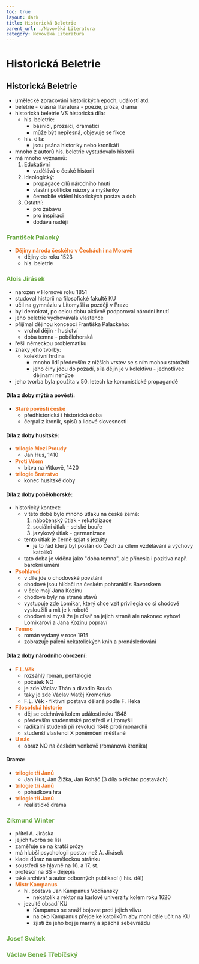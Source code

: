 ```yaml
---
toc: true
layout: dark
title: Historická Beletrie
parent_url: ./Novověká Literatura 
category: Novověká Literatura 
---
```


# Historická Beletrie

## Historická Beletrie
- umělecké zpracování historických epoch, událostí atd.
- beletrie - krásná literatura - poezie, próza, drama
- historická beletrie VS historická díla:
    - his. beletrie:
        - básníci, prozaici, dramatici
        - může být nepřesná, objevuje se fikce
    - his. díla:
        - jsou psána historiky nebo kronikáři
- mnoho z autorů his. beletrie vystudovalo historii
- má mnoho významů:
    1. Edukativní
        - vzdělává o české historii
    2. Ideologický:
        - propagace cílů národního hnutí
        - vlastní politické názory a myšlenky
        - černobílé vidění hisorických postav a dob
    3. Ostatní:
        - pro zábavu
        - pro inspiraci
        - dodává naději

### <span style= "color: #6CAA46">**František Palacký**</span>
- <span style="color: #EC7627">**Dějiny národa českého v Čechách i na Moravě**</span>
    - dějiny do roku 1523
    - his. beletrie

### <span style= "color: #6CAA46">**Alois Jirásek**</span>
- narozen v Hornově roku 1851
- studoval historii na filosofické fakultě KU
- učil na gymnáziu v Litomyšli a později v Praze
- byl demokrat, po celou dobu aktivně podporoval národní hnutí
- jeho beletrie vychovávala vlastence
- přijímal dějinou koncepci Františka Palackého:
    - vrchol dějin - husictví
    - doba temna - pobělohorská
- řešil německou problematiku
- znaky jeho tvorby:
    - kolektivní hrdina
        - mnoho lidí především z nižších vrstev se s ním mohou stotožnit
        - jeho činy jdou do pozadí, síla dějin je v kolektivu - jednotlivec dějinami nehýbe
- jeho tvorba byla použita v 50. letech ke komunistické propagandě
#### Díla z doby mýtů a pověstí:
- <span style="color: #EC7627">**Staré pověsti české**</span>
    - předhistorická i historická doba
    - čerpal z kronik, spisů a lidové slovesnosti
#### Díla z doby husitské:
- <span style="color: #EC7627">**trilogie Mezi Proudy**</span>
    - Jan Hus, 1410
- <span style="color: #EC7627">**Proti Všem**</span>
    - bitva na Vítkově, 1420
- <span style="color: #EC7627">**trilogie Bratrstvo**</span>
    - konec husitské doby
#### Díla z doby pobělohorské:
- historický kontext:
    - v této době bylo mnoho útlaku na české země:
        1. náboženský útlak - rekatolizace
        2. sociální útlak - selské bouře
        3. jazykový útlak - germanizace
    - tento útlak je černě spjat s jezuity
        - je to řád který byl poslán do Čech za cílem vzdělávání a výchovy katolíků
    - tato doba je viděna jako "doba temna", ale přinesla i pozitiva např. barokní umění
- <span style="color: #EC7627">**Psohlavci**</span>
    - v díle jde o chodovské povstání 
    - chodové jsou hlídači na českém pohraničí s Bavorskem
    - v čele mají Jana Kozinu
    - chodové byly na straně stavů
    - vystupuje zde Lomikar, který chce vzít privilegia co si chodové vysloužili a mít je k robotě
    - chodové si myslí že je císař na jejich straně ale nakonec vyhoví Lomikarovi a Jana Kozinu popraví
- <span style="color: #EC7627">**Temno**</span>
    - román vydaný v roce 1915
    - zobrazuje pálení nekatolických knih a pronásledování
#### Díla z doby národního obrození:
- <span style="color: #EC7627">**F.L.Věk**</span>
    - rozsáhlý román, pentalogie
    - počátek NO
    - je zde Václav Thán a divadlo Bouda
    - taky je zde Václav Matěj Kromerius
    - F.L. Věk - fiktivní postava dělaná podle F. Heka
- <span style="color: #EC7627">**Filosofská historie**</span>
    - děj se odehrává kolem událostí roku 1848
    - především studenstské prostředí v Litomyšli 
    - radikální studenti při revoluci 1848 proti monarchii
    - studenší vlastenci X poněmčení měšťané
- <span style="color: #EC7627">**U nás**</span>
    - obraz NO na českém venkově (románová kronika)
#### Drama:
- <span style="color: #EC7627">**trilogie tří Janů**</span>
    - Jan Hus, Jan Žižka, Jan Roháč (3 díla o těchto postavách)
- <span style="color: #EC7627">**trilogie tří Janů**</span>
    - pohádková hra
- <span style="color: #EC7627">**trilogie tří Janů**</span>
    - realistické drama

### <span style= "color: #6CAA46">**Zikmund Winter**</span>
- přítel A. Jiráska
- jejich tvorba se liší
- zaměřuje se na kratší prózy
- má hlubší psychologii postav než A. Jirásek
- klade důraz na uměleckou stránku
- soustředí se hlavně na 16. a 17. st.
- profesor na SŠ - dějepis
- také archivář a autor odborných publikací (i his. děl)
- <span style="color: #EC7627">**Mistr Kampanus**</span>
    - hl. postava Jan Kampanus Vodňanský
        - nekatolík a rektor na karlově univerzity kolem roku 1620
    - jezuité obsadí KU
        - Kampanus se snaží bojovat proti jejich vlivu
        - na oko Kampanus přejde ke katolikům aby mohl dále učit na KU
        - zjistí že jeho boj je marný a spáchá sebevraždu


### <span style= "color: #6CAA46">**Josef Svátek**</span>

### <span style= "color: #6CAA46">**Václav Beneš Třebíčský**</span>